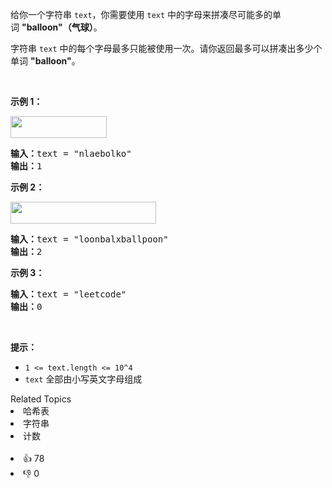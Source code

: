 <p>给你一个字符串&nbsp;<code>text</code>，你需要使用 <code>text</code> 中的字母来拼凑尽可能多的单词&nbsp;<strong>&quot;balloon&quot;（气球）</strong>。</p>

<p>字符串&nbsp;<code>text</code> 中的每个字母最多只能被使用一次。请你返回最多可以拼凑出多少个单词&nbsp;<strong>&quot;balloon&quot;</strong>。</p>

<p>&nbsp;</p>

<p><strong>示例 1：</strong></p>

<p><strong><img alt="" src="https://assets.leetcode-cn.com/aliyun-lc-upload/uploads/2019/09/14/1536_ex1_upd.jpeg" style="height: 35px; width: 154px;"></strong></p>

<pre><strong>输入：</strong>text = &quot;nlaebolko&quot;
<strong>输出：</strong>1
</pre>

<p><strong>示例 2：</strong></p>

<p><strong><img alt="" src="https://assets.leetcode-cn.com/aliyun-lc-upload/uploads/2019/09/14/1536_ex2_upd.jpeg" style="height: 35px; width: 233px;"></strong></p>

<pre><strong>输入：</strong>text = &quot;loonbalxballpoon&quot;
<strong>输出：</strong>2
</pre>

<p><strong>示例 3：</strong></p>

<pre><strong>输入：</strong>text = &quot;leetcode&quot;
<strong>输出：</strong>0
</pre>

<p>&nbsp;</p>

<p><strong>提示：</strong></p>

<ul>
	<li><code>1 &lt;= text.length &lt;= 10^4</code></li>
	<li><code>text</code>&nbsp;全部由小写英文字母组成</li>
</ul>
<div><div>Related Topics</div><div><li>哈希表</li><li>字符串</li><li>计数</li></div></div><br><div><li>👍 78</li><li>👎 0</li></div>